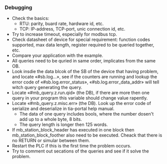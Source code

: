 ### Debugging

- Check the basics:
  - RTU: parity, buard rate, hardware id, etc.
  - TCP: IP-address, TCP-port, unic connection id, etc.
- Try to increase timeout, especially for modbus tcp.
- Check datasheet of device for special requirement: function codes supported, max data length, register required to be queried together, etc.
- Compare your application with the example.
- All queries need to be quried in same order, implicates from the same OB.
- Look insdie the data blcok of the SB of the device that having problem, and locate «#sb.log...», see if the counters are running and lookup the error code of «#sb.log.error_status», «#sb.log.error_data_addr» will tell witch query generating the query. 
- Locate «#mb_query.z.run.qid» (the DB), if there are more then one query in your program this variable should change value rapently. 
- Locate «#mb_query.z.misc.err» (the DB). Look up the error code of serialize and deserialize in tia-portal help manual.  
  - The data of one query includes bools, where the number dosen't add up to a whole byte, 8 bits.
  - The query length is longer then 125 words.
- If mb_station_block_header has executed in one block then mb_station_block_foother also need to be executed. Cheack that there is no RETURN or simular between them.
- Restart the PLC if this is the first time the problem occurs.
- Try to comment out secations of the queries and see if it solve the problem.
